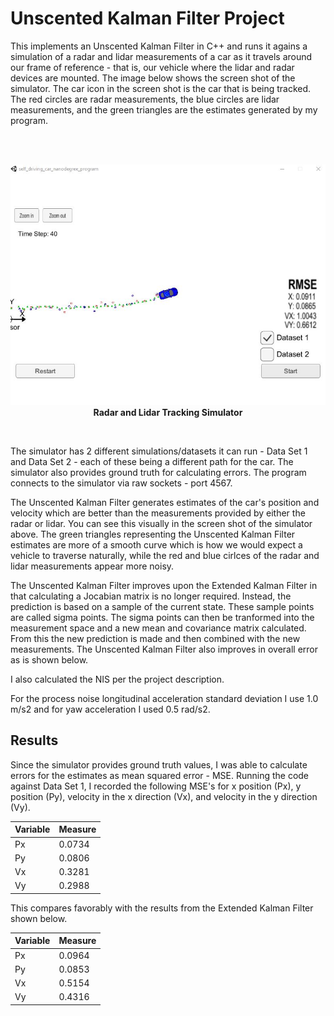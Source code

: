# Unscented Kalman Filter Project

This implements an Unscented Kalman Filter in C++ and runs it agains a simulation of a radar and lidar measurements of a car as it travels around our frame of reference - that is, our vehicle where the lidar and radar devices are mounted.  The image below shows the screen shot of the simulator.  The car icon in the screen shot is the car that is being tracked.  The red circles are radar measurements, the blue circles are lidar measurements, and the green triangles are the estimates generated by my program.  

<br /><br />
<p align="center">
<img src="https://github.com/TheOnceAndFutureSmalltalker/extended_kalman_filter/blob/master/images/simulator.JPG" width="792px" /><br /><b>Radar and Lidar Tracking Simulator</b></p>
<br />

The simulator has 2 different simulations/datasets it can run - Data Set 1 and Data Set 2 - each of these being a different path for the car.  The simulator also provides ground truth for calculating errors.  The program connects to the simulator via raw sockets - port 4567. 

The Unscented Kalman Filter generates estimates of the car's position and velocity which are better than the measurements provided by either the radar or lidar.  You can see this visually in the screen shot of the simulator above.   The green triangles representing the Unscented Kalman Filter estimates are more of a smooth curve which is how we would expect a vehicle to traverse naturally, while the red and blue cirlces of the radar and lidar measurements appear more noisy. 


The Unscented Kalman Filter improves upon the Extended Kalman Filter in that calculating a Jocabian matrix is no longer required.  Instead, the prediction is based on a sample of the current state.  These sample points are called sigma points.  The sigma points can then be tranformed into the measurement space and a new mean and covariance matrix calculated.  From this the new prediction is made and then combined with the new measurements.  The Unscented Kalman Filter also improves in overall error as is shown below.

I also calculated the NIS per the project description.

For the process noise longitudinal acceleration standard deviation I use 1.0 m/s2 and for yaw acceleration I used 0.5 rad/s2.

## Results

Since the simulator provides ground truth values, I was able to calculate errors for the estimates as mean squared error - MSE.
Running the code against Data Set 1, I recorded the following MSE's for x position (Px), y position (Py), velocity in the x direction (Vx), and velocity in the y direction (Vy).

Variable | Measure
-----|-----
Px | 0.0734
Py | 0.0806
Vx | 0.3281
Vy | 0.2988

This compares favorably with the results from the Extended Kalman Filter shown below.

Variable | Measure
-----|-----
Px | 0.0964
Py | 0.0853
Vx | 0.5154
Vy | 0.4316

